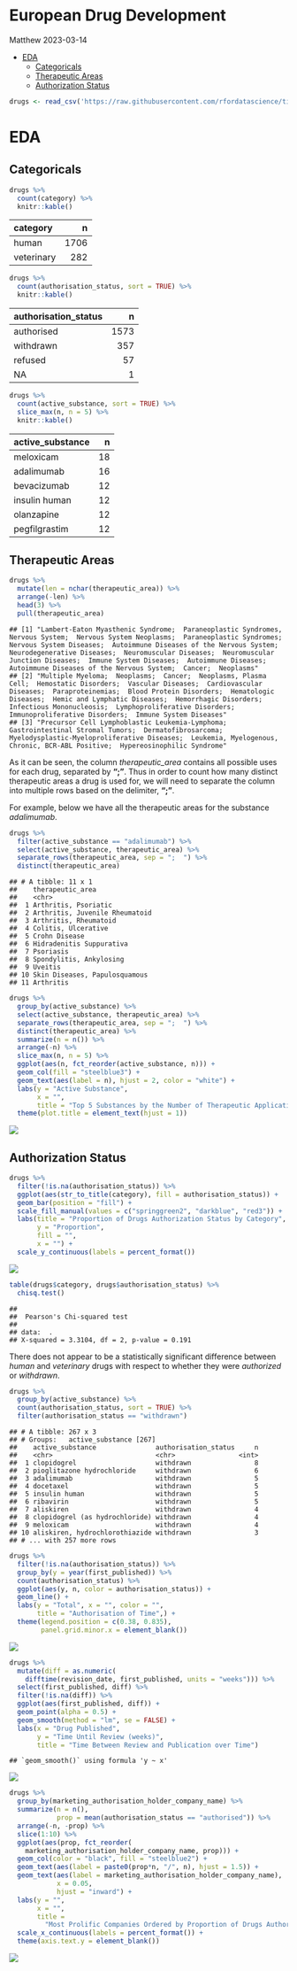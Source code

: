 European Drug Development
================
Matthew
2023-03-14

- <a href="#eda" id="toc-eda">EDA</a>
  - <a href="#categoricals" id="toc-categoricals">Categoricals</a>
  - <a href="#therapeutic-areas" id="toc-therapeutic-areas">Therapeutic
    Areas</a>
  - <a href="#authorization-status"
    id="toc-authorization-status">Authorization Status</a>

``` r
drugs <- read_csv('https://raw.githubusercontent.com/rfordatascience/tidytuesday/master/data/2023/2023-03-14/drugs.csv')
```

# EDA

## Categoricals

``` r
drugs %>% 
  count(category) %>% 
  knitr::kable()
```

| category   |    n |
|:-----------|-----:|
| human      | 1706 |
| veterinary |  282 |

``` r
drugs %>% 
  count(authorisation_status, sort = TRUE) %>% 
  knitr::kable()
```

| authorisation_status |    n |
|:---------------------|-----:|
| authorised           | 1573 |
| withdrawn            |  357 |
| refused              |   57 |
| NA                   |    1 |

``` r
drugs %>% 
  count(active_substance, sort = TRUE) %>% 
  slice_max(n, n = 5) %>% 
  knitr::kable()
```

| active_substance |   n |
|:-----------------|----:|
| meloxicam        |  18 |
| adalimumab       |  16 |
| bevacizumab      |  12 |
| insulin human    |  12 |
| olanzapine       |  12 |
| pegfilgrastim    |  12 |

## Therapeutic Areas

``` r
drugs %>% 
  mutate(len = nchar(therapeutic_area)) %>% 
  arrange(-len) %>% 
  head(3) %>% 
  pull(therapeutic_area)
```

    ## [1] "Lambert-Eaton Myasthenic Syndrome;  Paraneoplastic Syndromes, Nervous System;  Nervous System Neoplasms;  Paraneoplastic Syndromes;  Nervous System Diseases;  Autoimmune Diseases of the Nervous System;  Neurodegenerative Diseases;  Neuromuscular Diseases;  Neuromuscular Junction Diseases;  Immune System Diseases;  Autoimmune Diseases;  Autoimmune Diseases of the Nervous System;  Cancer;  Neoplasms"
    ## [2] "Multiple Myeloma;  Neoplasms;  Cancer;  Neoplasms, Plasma Cell;  Hemostatic Disorders;  Vascular Diseases;  Cardiovascular Diseases;  Paraproteinemias;  Blood Protein Disorders;  Hematologic Diseases;  Hemic and Lymphatic Diseases;  Hemorrhagic Disorders;  Infectious Mononucleosis;  Lymphoproliferative Disorders;  Immunoproliferative Disorders;  Immune System Diseases"                              
    ## [3] "Precursor Cell Lymphoblastic Leukemia-Lymphoma;  Gastrointestinal Stromal Tumors;  Dermatofibrosarcoma;  Myelodysplastic-Myeloproliferative Diseases;  Leukemia, Myelogenous, Chronic, BCR-ABL Positive;  Hypereosinophilic Syndrome"

As it can be seen, the column *therapeutic_area* contains all possible
uses for each drug, separated by **“;”**. Thus in order to count how
many distinct therapeutic areas a drug is used for, we will need to
separate the column into multiple rows based on the delimiter, **“;”**.

For example, below we have all the therapeutic areas for the substance
*adalimumab*.

``` r
drugs %>% 
  filter(active_substance == "adalimumab") %>% 
  select(active_substance, therapeutic_area) %>% 
  separate_rows(therapeutic_area, sep = ";  ") %>% 
  distinct(therapeutic_area)
```

    ## # A tibble: 11 x 1
    ##    therapeutic_area              
    ##    <chr>                         
    ##  1 Arthritis, Psoriatic          
    ##  2 Arthritis, Juvenile Rheumatoid
    ##  3 Arthritis, Rheumatoid         
    ##  4 Colitis, Ulcerative           
    ##  5 Crohn Disease                 
    ##  6 Hidradenitis Suppurativa      
    ##  7 Psoriasis                     
    ##  8 Spondylitis, Ankylosing       
    ##  9 Uveitis                       
    ## 10 Skin Diseases, Papulosquamous 
    ## 11 Arthritis

``` r
drugs %>% 
  group_by(active_substance) %>% 
  select(active_substance, therapeutic_area) %>% 
  separate_rows(therapeutic_area, sep = ";  ") %>% 
  distinct(therapeutic_area) %>% 
  summarize(n = n()) %>% 
  arrange(-n) %>% 
  slice_max(n, n = 5) %>% 
  ggplot(aes(n, fct_reorder(active_substance, n))) +
  geom_col(fill = "steelblue3") +
  geom_text(aes(label = n), hjust = 2, color = "white") +
  labs(y = "Active Substance",
       x = "",
       title = "Top 5 Substances by the Number of Therapeutic Applications") +
  theme(plot.title = element_text(hjust = 1))
```

![](Drugs_files/figure-gfm/unnamed-chunk-5-1.png)<!-- -->

## Authorization Status

``` r
drugs %>% 
  filter(!is.na(authorisation_status)) %>% 
  ggplot(aes(str_to_title(category), fill = authorisation_status)) +
  geom_bar(position = "fill") +
  scale_fill_manual(values = c("springgreen2", "darkblue", "red3")) +
  labs(title = "Proportion of Drugs Authorization Status by Category",
       y = "Proportion",
       fill = "",
       x = "") +
  scale_y_continuous(labels = percent_format())
```

![](Drugs_files/figure-gfm/unnamed-chunk-6-1.png)<!-- -->

``` r
table(drugs$category, drugs$authorisation_status) %>% 
  chisq.test()
```

    ## 
    ##  Pearson's Chi-squared test
    ## 
    ## data:  .
    ## X-squared = 3.3104, df = 2, p-value = 0.191

There does not appear to be a statistically significant difference
between *human* and *veterinary* drugs with respect to whether they were
*authorized* or *withdrawn*.

``` r
drugs %>% 
  group_by(active_substance) %>% 
  count(authorisation_status, sort = TRUE) %>% 
  filter(authorisation_status == "withdrawn")
```

    ## # A tibble: 267 x 3
    ## # Groups:   active_substance [267]
    ##    active_substance               authorisation_status     n
    ##    <chr>                          <chr>                <int>
    ##  1 clopidogrel                    withdrawn                8
    ##  2 pioglitazone hydrochloride     withdrawn                6
    ##  3 adalimumab                     withdrawn                5
    ##  4 docetaxel                      withdrawn                5
    ##  5 insulin human                  withdrawn                5
    ##  6 ribavirin                      withdrawn                5
    ##  7 aliskiren                      withdrawn                4
    ##  8 clopidogrel (as hydrochloride) withdrawn                4
    ##  9 meloxicam                      withdrawn                4
    ## 10 aliskiren, hydrochlorothiazide withdrawn                3
    ## # ... with 257 more rows

``` r
drugs %>% 
  filter(!is.na(authorisation_status)) %>% 
  group_by(y = year(first_published)) %>% 
  count(authorisation_status) %>% 
  ggplot(aes(y, n, color = authorisation_status)) +
  geom_line() +
  labs(y = "Total", x = "", color = "",
       title = "Authorisation of Time",) +
  theme(legend.position = c(0.38, 0.835),
        panel.grid.minor.x = element_blank())
```

![](Drugs_files/figure-gfm/unnamed-chunk-8-1.png)<!-- -->

``` r
drugs %>% 
  mutate(diff = as.numeric(
    difftime(revision_date, first_published, units = "weeks"))) %>% 
  select(first_published, diff) %>% 
  filter(!is.na(diff)) %>% 
  ggplot(aes(first_published, diff)) +
  geom_point(alpha = 0.5) +
  geom_smooth(method = "lm", se = FALSE) +
  labs(x = "Drug Published", 
       y = "Time Until Review (weeks)",
       title = "Time Between Review and Publication over Time")
```

    ## `geom_smooth()` using formula 'y ~ x'

![](Drugs_files/figure-gfm/unnamed-chunk-8-2.png)<!-- -->

``` r
drugs %>% 
  group_by(marketing_authorisation_holder_company_name) %>% 
  summarize(n = n(),
            prop = mean(authorisation_status == "authorised")) %>% 
  arrange(-n, -prop) %>% 
  slice(1:10) %>% 
  ggplot(aes(prop, fct_reorder(
    marketing_authorisation_holder_company_name, prop))) +
  geom_col(color = "black", fill = "steelblue2") +
  geom_text(aes(label = paste0(prop*n, "/", n), hjust = 1.5)) +
  geom_text(aes(label = marketing_authorisation_holder_company_name),
            x = 0.05, 
            hjust = "inward") +
  labs(y = "",
       x = "",
       title = 
         "Most Prolific Companies Ordered by Proportion of Drugs Authorized") +
  scale_x_continuous(labels = percent_format()) +
  theme(axis.text.y = element_blank())
```

![](Drugs_files/figure-gfm/unnamed-chunk-9-1.png)<!-- -->

